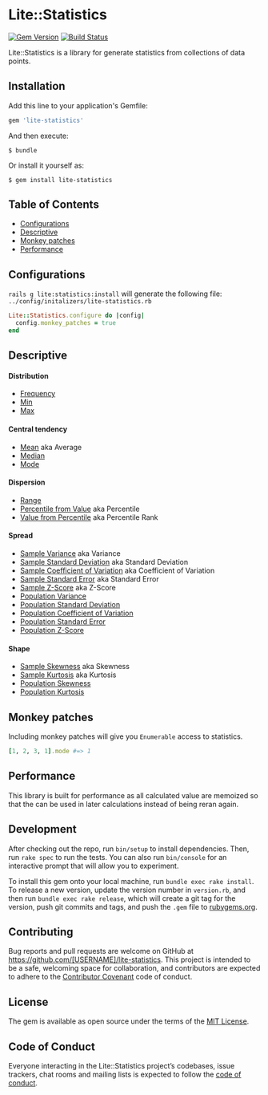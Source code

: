 # Lite::Statistics

[![Gem Version](https://badge.fury.io/rb/lite-statistics.svg)](http://badge.fury.io/rb/lite-statistics)
[![Build Status](https://travis-ci.org/drexed/lite-statistics.svg?branch=master)](https://travis-ci.org/drexed/lite-statistics)

Lite::Statistics is a library for generate statistics from collections of data points.

## Installation

Add this line to your application's Gemfile:

```ruby
gem 'lite-statistics'
```

And then execute:

    $ bundle

Or install it yourself as:

    $ gem install lite-statistics

## Table of Contents

* [Configurations](#configurations)
* [Descriptive](#descriptive)
* [Monkey patches](#monkey-patches)
* [Performance](#performance)

## Configurations

`rails g lite:statistics:install` will generate the following file:
`../config/initalizers/lite-statistics.rb`

```ruby
Lite::Statistics.configure do |config|
  config.monkey_patches = true
end
```

## Descriptive

#### Distribution

* [Frequency](https://github.com/drexed/lite-ruby/blob/master/docs/descriptive/FREQUENCY.md)
* [Min](https://github.com/drexed/lite-ruby/blob/master/docs/descriptive/MIN.md)
* [Max](https://github.com/drexed/lite-ruby/blob/master/docs/descriptive/MAX.md)

#### Central tendency

* [Mean](https://github.com/drexed/lite-ruby/blob/master/docs/descriptive/MEAN.md) aka Average
* [Median](https://github.com/drexed/lite-ruby/blob/master/docs/descriptive/MEDIAN.md)
* [Mode](https://github.com/drexed/lite-ruby/blob/master/docs/descriptive/MODE.md)

#### Dispersion

* [Range](https://github.com/drexed/lite-ruby/blob/master/docs/descriptive/RANGE.md)
* [Percentile from Value](https://github.com/drexed/lite-ruby/blob/master/docs/descriptive/PERCENTILE_FROM_VALUE.md) aka Percentile
* [Value from Percentile](https://github.com/drexed/lite-ruby/blob/master/docs/descriptive/VALUE_FROM_PERCENTILE.md) aka Percentile Rank

#### Spread

* [Sample Variance](https://github.com/drexed/lite-ruby/blob/master/docs/descriptive/SAMPLE_VARIANCE.md) aka Variance
* [Sample Standard Deviation](https://github.com/drexed/lite-ruby/blob/master/docs/descriptive/SAMPLE_STANDARD_DEVIATION.md) aka Standard Deviation
* [Sample Coefficient of Variation](https://github.com/drexed/lite-ruby/blob/master/docs/descriptive/SAMPLE_COEFFICIENT_OF_VARIATION.md) aka Coefficient of Variation
* [Sample Standard Error](https://github.com/drexed/lite-ruby/blob/master/docs/descriptive/SAMPLE_STANDARD_ERROR.md) aka Standard Error
* [Sample Z-Score](https://github.com/drexed/lite-ruby/blob/master/docs/descriptive/SAMPLE_ZSCORE.md) aka Z-Score
* [Population Variance](https://github.com/drexed/lite-ruby/blob/master/docs/descriptive/POPULATION_VARIANCE.md)
* [Population Standard Deviation](https://github.com/drexed/lite-ruby/blob/master/docs/descriptive/POPULATION_STANDARD_DEVIATION.md)
* [Population Coefficient of Variation](https://github.com/drexed/lite-ruby/blob/master/docs/descriptive/POPULATION_COEFFICIENT_OF_VARIATION.md)
* [Population Standard Error](https://github.com/drexed/lite-ruby/blob/master/docs/descriptive/POPULATION_STANDARD_ERROR.md)
* [Population Z-Score](https://github.com/drexed/lite-ruby/blob/master/docs/descriptive/POPULATION_ZSCORE.md)

#### Shape

* [Sample Skewness](https://github.com/drexed/lite-ruby/blob/master/docs/descriptive/SAMPLE_SKEWNESS.md) aka Skewness
* [Sample Kurtosis](https://github.com/drexed/lite-ruby/blob/master/docs/descriptive/SAMPLE_KURTOSIS.md) aka Kurtosis
* [Population Skewness](https://github.com/drexed/lite-ruby/blob/master/docs/descriptive/POPULATION_SKEWNESS.md)
* [Population Kurtosis](https://github.com/drexed/lite-ruby/blob/master/docs/descriptive/POPULATION_KURTOSIS.md)

## Monkey patches

Including monkey patches will give you `Enumerable` access to statistics.

```ruby
[1, 2, 3, 1].mode #=> 1
```

## Performance

This library is built for performance as all calculated value are memoized so that the can
be used in later calculations instead of being reran again.

## Development

After checking out the repo, run `bin/setup` to install dependencies. Then, run `rake spec` to run the tests. You can also run `bin/console` for an interactive prompt that will allow you to experiment.

To install this gem onto your local machine, run `bundle exec rake install`. To release a new version, update the version number in `version.rb`, and then run `bundle exec rake release`, which will create a git tag for the version, push git commits and tags, and push the `.gem` file to [rubygems.org](https://rubygems.org).

## Contributing

Bug reports and pull requests are welcome on GitHub at https://github.com/[USERNAME]/lite-statistics. This project is intended to be a safe, welcoming space for collaboration, and contributors are expected to adhere to the [Contributor Covenant](http://contributor-covenant.org) code of conduct.

## License

The gem is available as open source under the terms of the [MIT License](https://opensource.org/licenses/MIT).

## Code of Conduct

Everyone interacting in the Lite::Statistics project’s codebases, issue trackers, chat rooms and mailing lists is expected to follow the [code of conduct](https://github.com/[USERNAME]/lite-statistics/blob/master/CODE_OF_CONDUCT.md).
